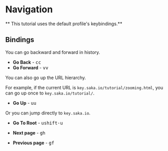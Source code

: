 # Navigation

** This tutorial uses the default profile's keybindings.**

## Bindings

You can go backward and forward in history.

* **Go Back** - <kbd>c</kbd><kbd>c</kbd>
* **Go Forward** - <kbd>v</kbd><kbd>v</kbd>

You can also go up the URL hierarchy.

For example, if the current URL is `key.saka.io/tutorial/zooming.html`, you can go up once to `key.saka.io/tutorial/`.

* **Go Up** - <kbd>u</kbd><kbd>u</kbd>

Or you can jump directly to `key.saka.io`.

* **Go To Root** - <kbd>u</kbd><kbd>shift-u</kbd>

* **Next page** - <kbd>g</kbd><kbd>h</kbd>
* **Previous page** - <kbd>g</kbd><kbd>f</kbd>